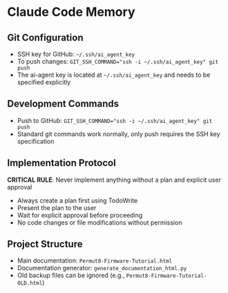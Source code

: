 # Claude Code Memory

## Git Configuration
- SSH key for GitHub: `~/.ssh/ai_agent_key`
- To push changes: `GIT_SSH_COMMAND="ssh -i ~/.ssh/ai_agent_key" git push`
- The ai-agent key is located at `~/.ssh/ai_agent_key` and needs to be specified explicitly

## Development Commands
- Push to GitHub: `GIT_SSH_COMMAND="ssh -i ~/.ssh/ai_agent_key" git push`
- Standard git commands work normally, only push requires the SSH key specification

## Implementation Protocol
**CRITICAL RULE**: Never implement anything without a plan and explicit user approval
- Always create a plan first using TodoWrite
- Present the plan to the user
- Wait for explicit approval before proceeding
- No code changes or file modifications without permission

## Project Structure
- Main documentation: `Permut8-Firmware-Tutorial.html`
- Documentation generator: `generate_documentation_html.py`
- Old backup files can be ignored (e.g., `Permut8-Firmware-Tutorial-OLD.html`)